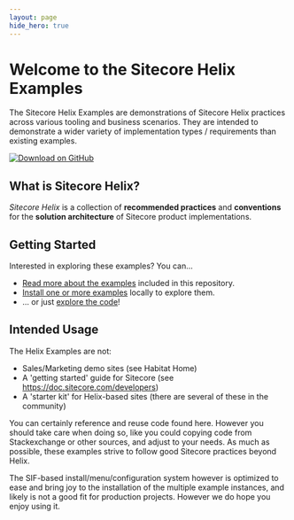 ```yaml
---
layout: page
hide_hero: true
---
```

# Welcome to the Sitecore Helix Examples

The Sitecore Helix Examples are demonstrations of Sitecore Helix practices across various
tooling and business scenarios. They are intended to demonstrate a wider variety
of implementation types / requirements than existing examples.

[![Download on GitHub](https://img.shields.io/badge/DOWNLOAD-ON%20GITHUB-red?style=for-the-badge&logo=github)](https://github.com/Sitecore/Helix.Examples)

## What is Sitecore Helix?

*Sitecore Helix* is a collection of **recommended practices** and
**conventions** for the **solution architecture** of Sitecore product
implementations.

## Getting Started

Interested in exploring these examples? You can...

* [Read more about the examples](examples.md) included in this repository.
* [Install one or more examples](install.md) locally to explore them.
* ... or just [explore the code](https://github.com/Sitecore/Helix.Examples/tree/master/examples)!

## Intended Usage

The Helix Examples are not:
* Sales/Marketing demo sites (see Habitat Home)
* A 'getting started' guide for Sitecore (see https://doc.sitecore.com/developers) 
* A 'starter kit' for Helix-based sites (there are several of these in the community)

You can certainly reference and reuse code found here. However you should take care
when doing so, like you could copying code from Stackexchange or other sources,
and adjust to your needs. As much as possible, these examples strive to follow good
Sitecore practices beyond Helix.

The SIF-based install/menu/configuration system however is optimized to ease and bring joy to
the installation of the multiple example instances, and likely is not a good fit for
production projects. However we do hope you enjoy using it.